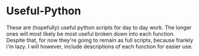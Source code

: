 # Useful-Python
These are (hopefully) useful python scripts for day to day work.
The longer ones will most likely be most useful broken down into each function.
Despite that, for now they're going to remain as full scripts, because frankly i'm lazy. 
I will however, include descriptions of each function for easier use.
